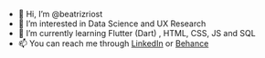 - 👋 Hi, I’m @beatrizriost
- 👀 I’m interested in Data Science and UX Research
- 🌱 I’m currently learning Flutter (Dart) , HTML, CSS, JS and SQL
- 📫 You can reach me through 
[LinkedIn](https://www.linkedin.com/in/beatrizriost/)
or [Behance](https://www.behance.net/beatrizriost/)

<!---
beatrizriost/beatrizriost is a ✨ special ✨ repository because its `README.md` (this file) appears on your GitHub profile.
You can click the Preview link to take a look at your changes.
--->
